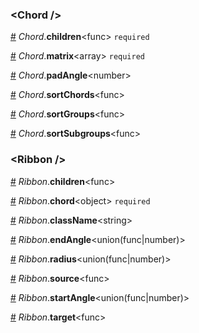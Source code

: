 <h3 id="chord-">&lt;Chord /&gt;</h3>



<a id="#Chord__children" name="Chord__children" href="#Chord__children">#</a> *Chord*.**children**&lt;func&gt; `required` 

<a id="#Chord__matrix" name="Chord__matrix" href="#Chord__matrix">#</a> *Chord*.**matrix**&lt;array&gt; `required` 

<a id="#Chord__padAngle" name="Chord__padAngle" href="#Chord__padAngle">#</a> *Chord*.**padAngle**&lt;number&gt;  

<a id="#Chord__sortChords" name="Chord__sortChords" href="#Chord__sortChords">#</a> *Chord*.**sortChords**&lt;func&gt;  

<a id="#Chord__sortGroups" name="Chord__sortGroups" href="#Chord__sortGroups">#</a> *Chord*.**sortGroups**&lt;func&gt;  

<a id="#Chord__sortSubgroups" name="Chord__sortSubgroups" href="#Chord__sortSubgroups">#</a> *Chord*.**sortSubgroups**&lt;func&gt;  

<h3 id="ribbon-">&lt;Ribbon /&gt;</h3>



<a id="#Ribbon__children" name="Ribbon__children" href="#Ribbon__children">#</a> *Ribbon*.**children**&lt;func&gt;  

<a id="#Ribbon__chord" name="Ribbon__chord" href="#Ribbon__chord">#</a> *Ribbon*.**chord**&lt;object&gt; `required` 

<a id="#Ribbon__className" name="Ribbon__className" href="#Ribbon__className">#</a> *Ribbon*.**className**&lt;string&gt;  

<a id="#Ribbon__endAngle" name="Ribbon__endAngle" href="#Ribbon__endAngle">#</a> *Ribbon*.**endAngle**&lt;union(func|number)&gt;  

<a id="#Ribbon__radius" name="Ribbon__radius" href="#Ribbon__radius">#</a> *Ribbon*.**radius**&lt;union(func|number)&gt;  

<a id="#Ribbon__source" name="Ribbon__source" href="#Ribbon__source">#</a> *Ribbon*.**source**&lt;func&gt;  

<a id="#Ribbon__startAngle" name="Ribbon__startAngle" href="#Ribbon__startAngle">#</a> *Ribbon*.**startAngle**&lt;union(func|number)&gt;  

<a id="#Ribbon__target" name="Ribbon__target" href="#Ribbon__target">#</a> *Ribbon*.**target**&lt;func&gt;  
